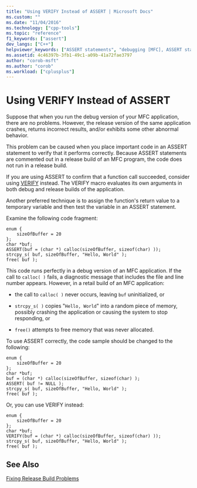 ```yaml
---
title: "Using VERIFY Instead of ASSERT | Microsoft Docs"
ms.custom: ""
ms.date: "11/04/2016"
ms.technology: ["cpp-tools"]
ms.topic: "reference"
f1_keywords: ["assert"]
dev_langs: ["C++"]
helpviewer_keywords: ["ASSERT statements", "debugging [MFC], ASSERT statements", "VERIFY macro", "assertions, troubleshooting ASSERT statements", "debugging assertions", "assertions, debugging"]
ms.assetid: 4c46397b-3fb1-49c1-a09b-41a72fae3797
author: "corob-msft"
ms.author: "corob"
ms.workload: ["cplusplus"]
---
```

# Using VERIFY Instead of ASSERT
Suppose that when you run the debug version of your MFC application, there are no problems. However, the release version of the same application crashes, returns incorrect results, and/or exhibits some other abnormal behavior.  
  
 This problem can be caused when you place important code in an ASSERT statement to verify that it performs correctly. Because ASSERT statements are commented out in a release build of an MFC program, the code does not run in a release build.  
  
 If you are using ASSERT to confirm that a function call succeeded, consider using [VERIFY](../../mfc/reference/diagnostic-services.md#verify) instead. The VERIFY macro evaluates its own arguments in both debug and release builds of the application.  
  
 Another preferred technique is to assign the function's return value to a temporary variable and then test the variable in an ASSERT statement.  
  
 Examine the following code fragment:  
  
```  
enum {  
    sizeOfBuffer = 20  
};  
char *buf;  
ASSERT(buf = (char *) calloc(sizeOfBuffer, sizeof(char) ));  
strcpy_s( buf, sizeOfBuffer, "Hello, World" );  
free( buf );  
```  
  
 This code runs perfectly in a debug version of an MFC application. If the call to `calloc( )` fails, a diagnostic message that includes the file and line number appears. However, in a retail build of an MFC application:  
  
-   the call to `calloc( )` never occurs, leaving `buf` uninitialized, or  
  
-   `strcpy_s( )` copies "`Hello, World`" into a random piece of memory, possibly crashing the application or causing the system to stop responding, or  
  
-   `free()` attempts to free memory that was never allocated.  
  
 To use ASSERT correctly, the code sample should be changed to the following:  
  
```  
enum {  
    sizeOfBuffer = 20  
};  
char *buf;  
buf = (char *) calloc(sizeOfBuffer, sizeof(char) );  
ASSERT( buf != NULL );  
strcpy_s( buf, sizeOfBuffer, "Hello, World" );  
free( buf );  
```  
  
 Or, you can use VERIFY instead:  
  
```  
enum {  
    sizeOfBuffer = 20  
};  
char *buf;  
VERIFY(buf = (char *) calloc(sizeOfBuffer, sizeof(char) ));  
strcpy_s( buf, sizeOfBuffer, "Hello, World" );  
free( buf );  
```  
  
## See Also  
 [Fixing Release Build Problems](../../build/reference/fixing-release-build-problems.md)